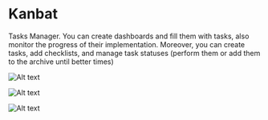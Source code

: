 # Kanbat
Tasks Manager. You can create dashboards and fill them with tasks, also monitor the progress of their implementation. Moreover, you can create tasks, add checklists, and manage task statuses (perform them or add them to the archive until better times)

![Alt text](https://i.postimg.cc/3NzFBkGL/Screenshot-20220831-175733-Kanbat-Debug.jpg "Screenshort 1")

![Alt text](https://i.postimg.cc/CMPzByCQ/Screenshot-20220831-175758-Kanbat-Debug.jpg "Screenshort 2")

![Alt text](https://i.postimg.cc/FRKT9dQR/Screenshot-20220831-175338-Kanbat-Debug.jpg "Screenshort 2")

